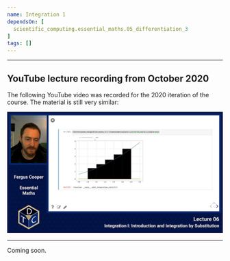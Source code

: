 ```yaml
---
name: Integration 1
dependsOn: [
  scientific_computing.essential_maths.05_differentiation_3
]
tags: []
---
```


--- 

## YouTube lecture recording from October 2020

The following YouTube video was recorded for the 2020 iteration of the course.
The material is still very similar:

[![Youtube lecture thumbnail](fig/youtube06.jpg)](https://youtu.be/nEWqxSs6eLs)

---

Coming soon.
